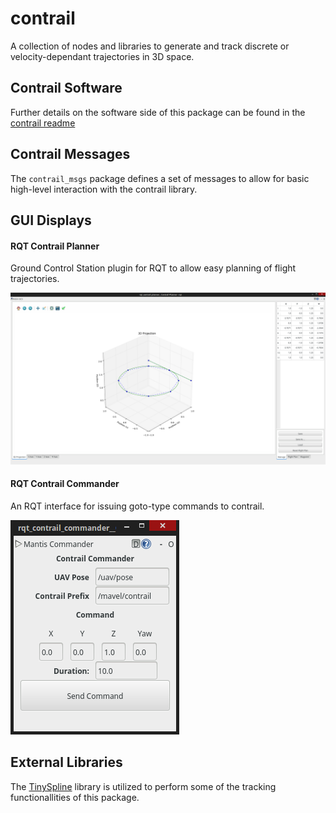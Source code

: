 # contrail
A collection of nodes and libraries to generate and track discrete or velocity-dependant trajectories in 3D space.

## Contrail Software
Further details on the software side of this package can be found in the [contrail readme](contrail/README.md)

## Contrail Messages
The `contrail_msgs` package defines a set of messages to allow for basic high-level interaction with the contrail library.

## GUI Displays

#### RQT Contrail Planner
Ground Control Station plugin for RQT to allow easy planning of flight trajectories.

![Screenshot](/rqt_contrail_planner/resource/screenshot.png)

#### RQT Contrail Commander
An RQT interface for issuing goto-type commands to contrail.

![Screenshot](/rqt_contrail_commander/resource/screenshot.png)


## External Libraries
The [TinySpline](https://github.com/msteinbeck/tinyspline) library is utilized to perform some of the tracking functionallities of this package.

